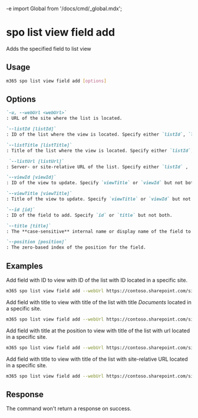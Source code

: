 -e <!-- DISCLAIMER: All secrets, passwords, and sensitive values in this document are examples only and not real credentials. -->
import Global from '/docs/cmd/_global.mdx';

# spo list view field add

Adds the specified field to list view

## Usage

```sh
m365 spo list view field add [options]
```

## Options

```md definition-list
`-u, --webUrl <webUrl>`
: URL of the site where the list is located.

`--listId [listId]`
: ID of the list where the view is located. Specify either `listId`, `listTitle`, or `listUrl`.

`--listTitle [listTitle]`
: Title of the list where the view is located. Specify either `listId`, `listTitle`, or `listUrl`.

 `--listUrl [listUrl]`
: Server- or site-relative URL of the list. Specify either `listId` , `listTitle` or `listUrl`.

`--viewId [viewId]`
: ID of the view to update. Specify `viewTitle` or `viewId` but not both.

`--viewTitle [viewTitle]`
: Title of the view to update. Specify `viewTitle` or `viewId` but not both.

`--id [id]`
: ID of the field to add. Specify `id` or `title` but not both.

`--title [title]`
: The **case-sensitive** internal name or display name of the field to add. Specify `id` or `title` but not both.

`--position [position]`
: The zero-based index of the position for the field.
```

<Global />

## Examples

Add field with ID to view with ID of the list with ID located in a specific site.

```sh
m365 spo list view field add --webUrl https://contoso.sharepoint.com/sites/project-x --listId 1f187321-f086-4d3d-8523-517e94cc9df9 --viewId 3d760127-982c-405e-9c93-e1f76e1a1110 --id 330f29c5-5c4c-465f-9f4b-7903020ae1ce
```

Add field with title to view with title of the list with title _Documents_ located in a specific site.

```sh
m365 spo list view field add --webUrl https://contoso.sharepoint.com/sites/project-x --listTitle Documents --viewTitle 'All Documents' --title 'Custom field'
```

Add field with title at the position to view with title of the list with url located in a specific site.

```sh
m365 spo list view field add --webUrl https://contoso.sharepoint.com/sites/project-x --listUrl '/sites/project-x/lists/Events' --viewTitle 'My Events' --title 'Custom field' --fieldPosition 0
```

Add field with title to view with title of the list with site-relative URL located in a specific site.

```sh
m365 spo list view field add --webUrl https://contoso.sharepoint.com/sites/project-x --listUrl 'Shared Documents' --viewTitle 'All Documents' --fieldTitle 'Custom field'
```

## Response

The command won't return a response on success.
